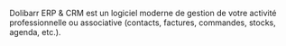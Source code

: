 Dolibarr ERP & CRM est un logiciel moderne de gestion de votre activité professionnelle ou associative (contacts, factures, commandes, stocks, agenda, etc.).